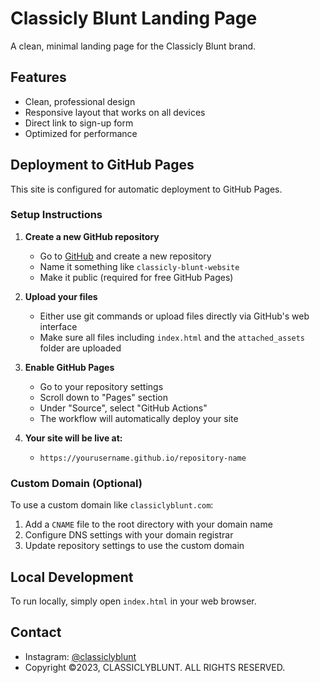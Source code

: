 # Classicly Blunt Landing Page

A clean, minimal landing page for the Classicly Blunt brand.

## Features

- Clean, professional design
- Responsive layout that works on all devices
- Direct link to sign-up form
- Optimized for performance

## Deployment to GitHub Pages

This site is configured for automatic deployment to GitHub Pages.

### Setup Instructions

1. **Create a new GitHub repository**
   - Go to [GitHub](https://github.com) and create a new repository
   - Name it something like `classicly-blunt-website`
   - Make it public (required for free GitHub Pages)

2. **Upload your files**
   - Either use git commands or upload files directly via GitHub's web interface
   - Make sure all files including `index.html` and the `attached_assets` folder are uploaded

3. **Enable GitHub Pages**
   - Go to your repository settings
   - Scroll down to "Pages" section
   - Under "Source", select "GitHub Actions"
   - The workflow will automatically deploy your site

4. **Your site will be live at:**
   - `https://yourusername.github.io/repository-name`

### Custom Domain (Optional)

To use a custom domain like `classiclyblunt.com`:

1. Add a `CNAME` file to the root directory with your domain name
2. Configure DNS settings with your domain registrar
3. Update repository settings to use the custom domain

## Local Development

To run locally, simply open `index.html` in your web browser.

## Contact

- Instagram: [@classiclyblunt](https://instagram.com/classiclyblunt)
- Copyright ©2023, CLASSICLYBLUNT. ALL RIGHTS RESERVED.
